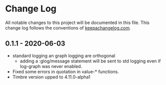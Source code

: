 # Change Log
All notable changes to this project will be documented in this file. This change log follows the conventions of [keepachangelog.com](http://keepachangelog.com/).

## 0.1.1 - 2020-06-03
- standard logging an graph logging are orthogonal
  - adding a :glog/message statement will be sent to std logging even
    if log-graph was never enabled.
- Fixed some errors in quotation in value-* functions.
- Timbre version upped to 4.11.0-alpha1

